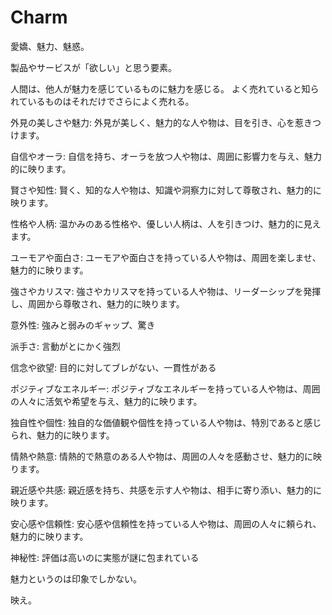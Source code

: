 # Charm

愛嬌、魅力、魅惑。

製品やサービスが「欲しい」と思う要素。

人間は、他人が魅力を感じているものに魅力を感じる。
よく売れていると知られているものはそれだけでさらによく売れる。

外見の美しさや魅力: 外見が美しく、魅力的な人や物は、目を引き、心を惹きつけます。

自信やオーラ: 自信を持ち、オーラを放つ人や物は、周囲に影響力を与え、魅力的に映ります。

賢さや知性: 賢く、知的な人や物は、知識や洞察力に対して尊敬され、魅力的に映ります。

性格や人柄: 温かみのある性格や、優しい人柄は、人を引きつけ、魅力的に見えます。

ユーモアや面白さ: ユーモアや面白さを持っている人や物は、周囲を楽しませ、魅力的に映ります。

強さやカリスマ: 強さやカリスマを持っている人や物は、リーダーシップを発揮し、周囲から尊敬され、魅力的に映ります。

意外性: 強みと弱みのギャップ、驚き

派手さ: 言動がとにかく強烈

信念や欲望: 目的に対してブレがない、一貫性がある

ポジティブなエネルギー: ポジティブなエネルギーを持っている人や物は、周囲の人々に活気や希望を与え、魅力的に映ります。

独自性や個性: 独自的な価値観や個性を持っている人や物は、特別であると感じられ、魅力的に映ります。

情熱や熱意: 情熱的で熱意のある人や物は、周囲の人々を感動させ、魅力的に映ります。

親近感や共感: 親近感を持ち、共感を示す人や物は、相手に寄り添い、魅力的に映ります。

安心感や信頼性: 安心感や信頼性を持っている人や物は、周囲の人々に頼られ、魅力的に映ります。

神秘性: 評価は高いのに実態が謎に包まれている

魅力というのは印象でしかない。

映え。
